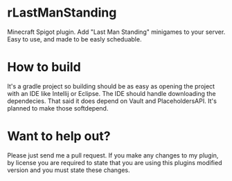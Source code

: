 # rLastManStanding
Minecraft Spigot plugin. Add "Last Man Standing" minigames to your server. Easy to use, and made to be easly scheduable.

# How to build
It's a gradle project so building should be as easy as opening the project with an IDE like Intellij or Eclipse. The IDE should handle downloading the dependecies. That said it does depend on Vault and PlaceholdersAPI. It's planned to make those softdepend.

# Want to help out?
Please just send me a pull request. 
If you make any changes to my plugin, by license you are required to state that you are using this plugins modified version and you must state these changes.
